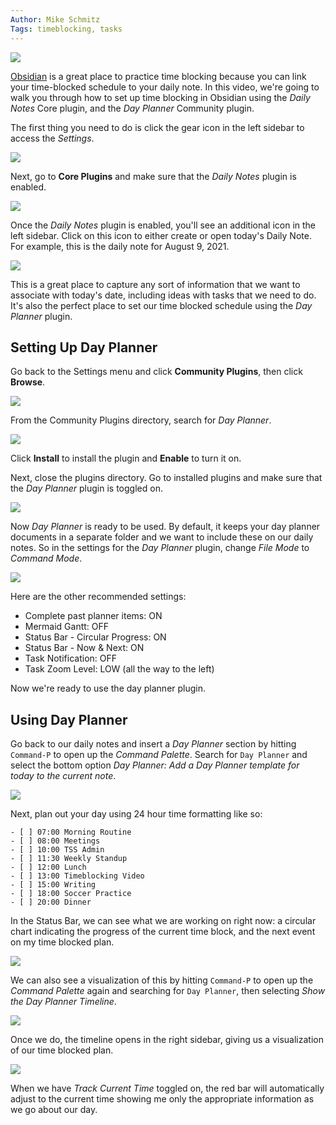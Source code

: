 ```yaml
---
Author: Mike Schmitz
Tags: timeblocking, tasks
---
```


![](https://thesweetsetup.com/wp-content/uploads/2021/08/timeblockhero.jpg)

[Obsidian](https://thesweetsetup.com/obsidian/) is a great place to practice time blocking because you can link your time-blocked schedule to your daily note. In this video, we're going to walk you through how to set up time blocking in Obsidian using the _Daily Notes_ Core plugin, and the _Day Planner_ Community plugin.

The first thing you need to do is click the gear icon in the left sidebar to access the _Settings_.

![](https://thesweetsetup.com/wp-content/uploads/2021/08/dayplanner1.jpg)

Next, go to **Core Plugins** and make sure that the _Daily Notes_ plugin is enabled.

![](https://thesweetsetup.com/wp-content/uploads/2021/08/dayplanner2.jpg)

Once the _Daily Notes_ plugin is enabled, you'll see an additional icon in the left sidebar. Click on this icon to either create or open today's Daily Note. For example, this is the daily note for August 9, 2021.

![](https://thesweetsetup.com/wp-content/uploads/2021/08/dayplanner3.jpg)

This is a great place to capture any sort of information that we want to associate with today's date, including ideas with tasks that we need to do. It's also the perfect place to set our time blocked schedule using the _Day Planner_ plugin.

## Setting Up Day Planner

Go back to the Settings menu and click **Community Plugins**, then click **Browse**.

![](https://thesweetsetup.com/wp-content/uploads/2021/08/dayplanner4.jpg)

From the Community Plugins directory, search for _Day Planner_.

![](https://thesweetsetup.com/wp-content/uploads/2021/08/dayplanner5.jpg)

Click **Install** to install the plugin and **Enable** to turn it on.

Next, close the plugins directory. Go to installed plugins and make sure that the _Day Planner_ plugin is toggled on.

![](https://thesweetsetup.com/wp-content/uploads/2021/08/dayplanner6.jpg)

Now _Day Planner_ is ready to be used. By default, it keeps your day planner documents in a separate folder and we want to include these on our daily notes. So in the settings for the _Day Planner_ plugin, change _File Mode_ to _Command Mode_.

![](https://thesweetsetup.com/wp-content/uploads/2021/08/dayplanner7.jpg)

Here are the other recommended settings:

- Complete past planner items: ON
- Mermaid Gantt: OFF
- Status Bar - Circular Progress: ON
- Status Bar - Now & Next: ON
- Task Notification: OFF
- Task Zoom Level: LOW (all the way to the left)

Now we're ready to use the day planner plugin.

## Using Day Planner

Go back to our daily notes and insert a _Day Planner_ section by hitting `Command-P` to open up the _Command Palette_. Search for `Day Planner` and select the bottom option _Day Planner: Add a Day Planner template for today to the current note_.

![](https://thesweetsetup.com/wp-content/uploads/2021/08/dayplanner8.jpg)

Next, plan out your day using 24 hour time formatting like so:

```
- [ ] 07:00 Morning Routine
- [ ] 08:00 Meetings
- [ ] 10:00 TSS Admin
- [ ] 11:30 Weekly Standup
- [ ] 12:00 Lunch
- [ ] 13:00 Timeblocking Video
- [ ] 15:00 Writing
- [ ] 18:00 Soccer Practice
- [ ] 20:00 Dinner
```

In the Status Bar, we can see what we are working on right now: a circular chart indicating the progress of the current time block, and the next event on my time blocked plan.

![](https://thesweetsetup.com/wp-content/uploads/2021/08/dayplanner9.jpg)

We can also see a visualization of this by hitting `Command-P` to open up the _Command Palette_ again and searching for `Day Planner`, then selecting _Show the Day Planner Timeline_.

![](https://thesweetsetup.com/wp-content/uploads/2021/08/dayplanner10.jpg)

Once we do, the timeline opens in the right sidebar, giving us a visualization of our time blocked plan.

![](https://thesweetsetup.com/wp-content/uploads/2021/08/dayplanner11.jpg)

When we have _Track Current Time_ toggled on, the red bar will automatically adjust to the current time showing me only the appropriate information as we go about our day.

